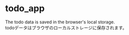 # todo_app

The todo data is saved in the browser's local storage.
<br>
todoデータはブラウザのローカルストレージに保存されます。
